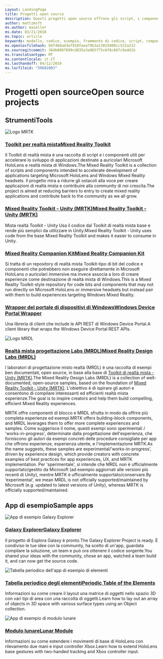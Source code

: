 ```yaml
---
Layout: LandingPage
title: Progetti open source
description: Questi progetti open source offrono gli script, i componenti, esempi ed esempi dall'ambiente di sviluppo di realtà mista presso Microsoft che consentono di accelerare lo sviluppo di realtà mista.
author: mattzmsft
ms.author: mazeller
ms.date: 03/21/2018
ms.topic: article
keywords: modello, codice, esempio, frammento di codice, script, componente open source per il progetto
ms.openlocfilehash: b9f48dad3ef918faea79b3a13019400cc522a332
ms.sourcegitcommit: 384b0087899cd835a3a965f75c6f6c607c9edd1b
ms.translationtype: MT
ms.contentlocale: it-IT
ms.lasthandoff: 04/12/2019
ms.locfileid: "59602803"
---
```

# <a name="open-source-projects"></a><span data-ttu-id="0292c-104">Progetti open source</span><span class="sxs-lookup"><span data-stu-id="0292c-104">Open source projects</span></span>

## <a name="tools"></a><span data-ttu-id="0292c-105">Strumenti</span><span class="sxs-lookup"><span data-stu-id="0292c-105">Tools</span></span>

![Logo MRTK](images/MRTK_Logo_Rev.png)

### <a name="mixed-reality-toolkithttpsgithubcommicrosoftholotoolkit"></a>[<span data-ttu-id="0292c-107">Toolkit per realtà mista</span><span class="sxs-lookup"><span data-stu-id="0292c-107">Mixed Reality Toolkit</span></span>](https://github.com/microsoft/HoloToolkit)

<span data-ttu-id="0292c-108">Il Toolkit di realtà mista è una raccolta di script e i componenti utili per accelerare lo sviluppo di applicazioni destinate a auricolari Microsoft HoloLens e realtà mista di Windows.</span><span class="sxs-lookup"><span data-stu-id="0292c-108">The Mixed Reality Toolkit is a collection of scripts and components intended to accelerate development of applications targeting Microsoft HoloLens and Windows Mixed Reality headsets.</span></span> <span data-ttu-id="0292c-109">Il progetto mira a ridurre gli ostacoli alla voce per creare applicazioni di realtà mista e contribuire alla community di noi crescita.</span><span class="sxs-lookup"><span data-stu-id="0292c-109">The project is aimed at reducing barriers to entry to create mixed reality applications and contribute back to the community as we all grow.</span></span> 

### <a name="mixed-reality-toolkit---unity-mrtkhttpsgithubcommicrosoftholotoolkit-unity"></a>[<span data-ttu-id="0292c-110">Mixed Reality Toolkit - Unity (MRTK)</span><span class="sxs-lookup"><span data-stu-id="0292c-110">Mixed Reality Toolkit - Unity (MRTK)</span></span>](https://github.com/microsoft/HoloToolkit-Unity)

<span data-ttu-id="0292c-111">Mista realtà Toolkit - Unity Usa il codice dal Toolkit di realtà mista base e rende più semplici da utilizzare in Unity.</span><span class="sxs-lookup"><span data-stu-id="0292c-111">Mixed Reality Toolkit - Unity uses code from the base Mixed Reality Toolkit and makes it easier to consume in Unity.</span></span> 

### <a name="mixed-reality-companion-kithttpsgithubcommicrosofthololenscompanionkit"></a>[<span data-ttu-id="0292c-112">Mixed Reality Companion Kit</span><span class="sxs-lookup"><span data-stu-id="0292c-112">Mixed Reality Companion Kit</span></span>](https://github.com/Microsoft/HoloLensCompanionKit)

<span data-ttu-id="0292c-113">Si tratta di un repository di realtà mista Toolkit-tipo di bit del codice e componenti che potrebbero non eseguire direttamente in Microsoft HoloLens o auricolari immersive ma invece associa a loro di creare esperienze come destinazione di realtà mista di Windows.</span><span class="sxs-lookup"><span data-stu-id="0292c-113">This is a Mixed Reality Toolkit-style repository for code bits and components that may not run directly on Microsoft HoloLens or immersive headsets but instead pair with them to build experiences targeting Windows Mixed Reality.</span></span> 

### <a name="windows-device-portal-wrapperhttpsgithubcommicrosoftwindowsdeviceportalwrapper"></a>[<span data-ttu-id="0292c-114">Wrapper del portale di dispositivi di Windows</span><span class="sxs-lookup"><span data-stu-id="0292c-114">Windows Device Portal Wrapper</span></span>](https://github.com/Microsoft/WindowsDevicePortalWrapper)

<span data-ttu-id="0292c-115">Una libreria di client che include le API REST di Windows Device Portal.</span><span class="sxs-lookup"><span data-stu-id="0292c-115">A client library that wraps the Windows Device Portal REST APIs.</span></span>

![Logo MRDL](images/MRDL_Logo_Rev.png)

### <a name="mixed-reality-design-labs-mrdlhttpsgithubcommicrosoftmrdesignlabsunity"></a>[<span data-ttu-id="0292c-117">Realtà mista progettazione Labs (MRDL)</span><span class="sxs-lookup"><span data-stu-id="0292c-117">Mixed Reality Design Labs (MRDL)</span></span>](https://github.com/Microsoft/MRDesignLabs_Unity)

<span data-ttu-id="0292c-118">I laboratori di progettazione misto realtà (MRDL) è una raccolta di esempi ben documentati, open source, in base alla base di [Toolkit di realtà mista - Unity (MRTK)](https://github.com/microsoft/HoloToolkit-Unity).</span><span class="sxs-lookup"><span data-stu-id="0292c-118">The Mixed Reality Design Labs (MRDL) is a collection of well-documented, open-source samples, based on the foundation of [Mixed Reality Toolkit - Unity (MRTK)](https://github.com/microsoft/HoloToolkit-Unity).</span></span> <span data-ttu-id="0292c-119">L'obiettivo è di ispirare gli autori e consentono di compilare interessanti ed efficienti realtà mista esperienze.</span><span class="sxs-lookup"><span data-stu-id="0292c-119">The goal is to inspire creators and help them build compelling, efficient Mixed Reality experiences.</span></span>

<span data-ttu-id="0292c-120">MRTK offre componenti di blocco e MRDL sfrutta in modo da offrire più completa esperienze ed esempi.</span><span class="sxs-lookup"><span data-stu-id="0292c-120">MRTK offers building-block components, and MRDL leverages them to offer more complete experiences and samples.</span></span> <span data-ttu-id="0292c-121">Come suggerisce il nome, questi esempi sono sperimentali / 'works-in-progress', determinate dalla progettazione dell'esperienza, che forniscono gli autori da esempi concreti delle procedure consigliate per app che offrono esperienze, esperienza utente, e l'implementazione MRTK.</span><span class="sxs-lookup"><span data-stu-id="0292c-121">As the name suggests, these samples are experimental/’works-in-progress’, driven by experience design, which provide creators with concrete examples of best practices for app experiences, UX, and MRTK implementation.</span></span> <span data-ttu-id="0292c-122">Per 'sperimentale', si intende che MRDL non è ufficialmente supportato/gestito da Microsoft (ad esempio aggiornati alle versioni più recenti di Unity), mentre MRTK è ufficialmente supportato/conservare.</span><span class="sxs-lookup"><span data-stu-id="0292c-122">By ‘experimental’, we mean MRDL is not officially supported/maintained by Microsoft (e.g. updated to latest versions of Unity), whereas MRTK is officially supported/maintained.</span></span>


## <a name="sample-apps"></a><span data-ttu-id="0292c-123">App di esempio</span><span class="sxs-lookup"><span data-stu-id="0292c-123">Sample apps</span></span>

![App di esempio Galaxy Explorer](images/galaxyexplorer-tile.jpg)
### <a name="galaxy-explorergalaxy-explorermd"></a>[<span data-ttu-id="0292c-125">Galaxy Explorer</span><span class="sxs-lookup"><span data-stu-id="0292c-125">Galaxy Explorer</span></span>](galaxy-explorer.md)

<span data-ttu-id="0292c-126">Il progetto di Esplora Galaxy è pronto.</span><span class="sxs-lookup"><span data-stu-id="0292c-126">The Galaxy Explorer Project is ready.</span></span> <span data-ttu-id="0292c-127">È condiviso le tue idee con la community, ha scelto di un'app, guardata compilare la soluzione, un team e può ora ottenere il codice sorgente.</span><span class="sxs-lookup"><span data-stu-id="0292c-127">You shared your ideas with the community, chose an app, watched a team build it, and can now get the source code.</span></span> 

![Tabella periodico dell'app di esempio di elementi](images/periodictableofelementsapp-tile.jpg)
### <a name="periodic-table-of-the-elementsperiodic-table-of-the-elementsmd"></a>[<span data-ttu-id="0292c-129">Tabella periodico degli elementi</span><span class="sxs-lookup"><span data-stu-id="0292c-129">Periodic Table of the Elements</span></span>](periodic-table-of-the-elements.md)

<span data-ttu-id="0292c-130">Informazioni su come creare il layout una matrice di oggetti nello spazio 3D con vari tipi di area con una raccolta di oggetti.</span><span class="sxs-lookup"><span data-stu-id="0292c-130">Learn how to lay out an array of objects in 3D space with various surface types using an Object collection.</span></span>

![App di esempio di modulo lunare](images/lunar-module-tile.png)
### <a name="lunar-modulelunar-modulemd"></a>[<span data-ttu-id="0292c-132">Modulo lunare</span><span class="sxs-lookup"><span data-stu-id="0292c-132">Lunar Module</span></span>](lunar-module.md)

<span data-ttu-id="0292c-133">Informazioni su come estendere i movimenti di base di HoloLens con rilevamento due mani e input controller Xbox.</span><span class="sxs-lookup"><span data-stu-id="0292c-133">Learn how to extend HoloLens base gestures with two-handed tracking and Xbox controller input.</span></span>




